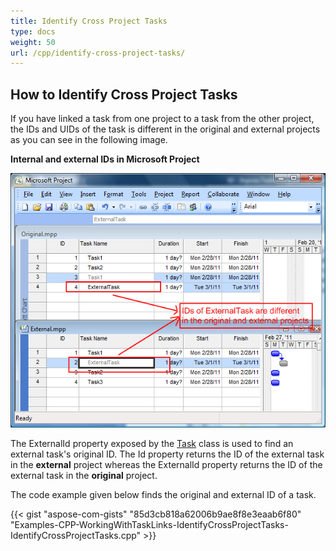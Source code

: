 ```yaml
---
title: Identify Cross Project Tasks
type: docs
weight: 50
url: /cpp/identify-cross-project-tasks/
---
```


## **How to Identify Cross Project Tasks**
If you have linked a task from one project to a task from the other project, the IDs and UIDs of the task is different in the original and external projects as you can see in the following image.


**Internal and external IDs in Microsoft Project** 

![showing up cross links in Microsoft Project](identify-cross-project-tasks_1.png)

The ExternalId property exposed by the [Task](https://apireference.aspose.com/tasks/net/aspose.tasks/task) class is used to find an external task's original ID. The Id property returns the ID of the external task in the **external** project whereas the ExternalId property returns the ID of the external task in the **original** project.

The code example given below finds the original and external ID of a task.

{{< gist "aspose-com-gists" "85d3cb818a62006b9ae8f8e3eaab6f80" "Examples-CPP-WorkingWithTaskLinks-IdentifyCrossProjectTasks-IdentifyCrossProjectTasks.cpp" >}}
